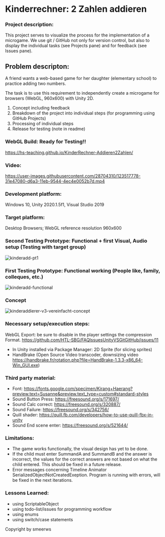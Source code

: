 # Kinderrechner: 2 Zahlen addieren

### Project description: 
This project serves to visualize the process for the implementation of a microgame. We use git / GitHub not only for version control, but also to display the individual tasks (see Projects pane) and for feedback (see Issues pane). 

## Problem descripton: 
A friend wants a web-based game for her daughter (elementary school) to practice adding two numbers.

The task is to use this requirement to independently create a microgame for browsers (WebGL, 960x600) with Unity 2D.
1. Concept including feedback
2. Breakdown of the project into individual steps (for programming using GitHub Projects)
3. Processing of individual steps
4. Release for testing (note in readme)

### WebGL Build: Ready for Testing!!
https://hs-teaching.github.io/KinderRechner-Addieren2Zahlen/

### Video:
https://user-images.githubusercontent.com/28704310/123517778-31e47080-d6a3-11eb-9544-4ec4e0052b7d.mp4

### Development platform: 
Windows 10, Unity 2020.1.5f1, Visual Studio 2019

### Target platform: 
Desktop Browsers; WebGL reference resolution 960x600 

### Second Testing Prototype: Functional + first Visual, Audio setup (Testing with target group)
![kinderadd-pt1](https://user-images.githubusercontent.com/28704310/123516328-cc40b600-d69b-11eb-9bec-31532a22457c.JPG)

### First Testing Prototype: Functional working (People like, family, colleques, etc.)
![kinderadd-functional](https://user-images.githubusercontent.com/28704310/123515937-d95ca580-d699-11eb-8c1a-10fe778aae99.JPG)

### Concept
![kinderaddierer-v3-vereinfacht-concept](https://user-images.githubusercontent.com/28704310/123055170-e497a300-d405-11eb-863f-65851a63aadf.jpg)

### Necessary setup/execution steps: 
WebGL Export: be sure to disable in the player settings the compression Format. https://github.com/HTL-SBG/FAQIssuesUnityVSGitGitHub/issues/11

- In Unity installed via Package Manager: 2D Sprite (for slicing sprites)
- HandBrake (Open Source Video transcoder, downsizing video https://handbrake.fr/rotation.php?file=HandBrake-1.3.3-x86_64-Win_GUI.exe)

### Third party material: 
- Font: https://fonts.google.com/specimen/Kirang+Haerang?preview.text=Susanne&preview.text_type=custom#standard-styles
- Sound Button Press: https://freesound.org/s/171697/
- Sound Calc correct: https://freesound.org/s/320887/
- Sound Failure: https://freesound.org/s/342756/
- Quill shader: https://quill.fb.com/developers/how-to-use-quill-fbx-in-unity
- Sound End scene enter: https://freesound.org/s/521644/

### Limitations: 
- The game works functionally, the visual design has yet to be done. 
- If the child must enter SummandA and SummandB and the answer is incorrect, the values for the correct answers are not based on what the child entered. This should be fixed in a future release.
- Error messages concerning Timeline Animator SerializedObjectNotCreatedExeption. Program is running with errors, will be fixed in the next iterations.

### Lessons Learned: 
- using ScriptableObject
- using todo-list/issues for programming workflow
- using enums
- using switch/case statements

Copyright by smeerws
